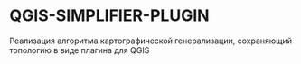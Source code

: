 # QGIS-SIMPLIFIER-PLUGIN
Реализация алгоритма картографической генерализации, сохраняющий топологию в виде плагина для QGIS
